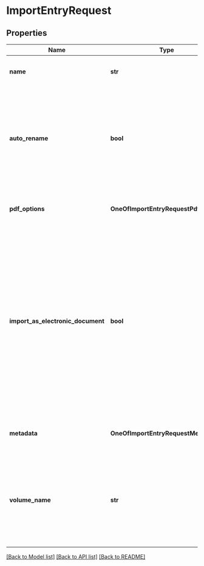 # ImportEntryRequest

## Properties
Name | Type | Description | Notes
------------ | ------------- | ------------- | -------------
**name** | **str** | The name for the imported entry. | 
**auto_rename** | **bool** | Indicates if the entry should be automatically renamed if an entry already exists with the given name in the folder. The default value is false. | [optional] [default to False]
**pdf_options** | **OneOfImportEntryRequestPdfOptions** | The options applied when importing a PDF. | [optional] 
**import_as_electronic_document** | **bool** | Indicates if the document should be imported as an electronic document (true) or as image pages (false). The default value is false. This option is only applicable when importing the following document types: txt, tif, tiff, bmp, pcx, jpg, jpeg, gif, png. | [optional] [default to False]
**metadata** | **OneOfImportEntryRequestMetadata** | The metadata that will be assigned to the entry. | [optional] 
**volume_name** | **str** | The name of the volume to use. Will use the default parent entry volume if not specified. This is ignored in Laserfiche Cloud. | [optional] 

[[Back to Model list]](../README.md#documentation-for-models) [[Back to API list]](../README.md#documentation-for-api-endpoints) [[Back to README]](../README.md)

